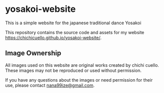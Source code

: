 # yosakoi-website

This is a simple website for the japanese traditional dance Yosakoi

This repository contains the source code and assets for my website https://chichicuello.github.io/yosakoi-website/.

## Image Ownership

All images used on this website are original works created by chichi cuello. These images may not be reproduced or used without permission.

If you have any questions about the images or need permission for their use, please contact nana99ize@gmail.com.
